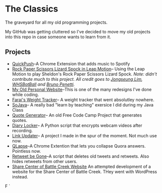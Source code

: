 # The Classics
The graveyard for all my old programming projects.

My GitHub was getting cluttered so I've decided to move my old projects into this repo in case someone wants to learn from it.

## Projects
* [QuickPush]()&ndash;A Chrome Extension that adds music to Spotify
* [Rock Paper Scissors Lizard Spock in Leap Motion]()&ndash; Using the Leap Motion to play Sheldon's Rock Paper Scissors Lizard Spock. *Note: didn't contribute much to this project. All credit goes to [Jongseung Lim](https://github.com/penandlim), [WHSBotBall](https://github.com/WHSBotball) and [Bruno Penetti](https://github.com/bpeynetti).*
* [My Old Personal Website]()&ndash;This is one of the many redesigns I've done while coding.
* [Farai's Weight Tracker]()&ndash; A weight tracker that went absolutley nowhere.
* [SoJava]()&ndash; A really bad "learn by teaching" exersice I did during my Java Class
* [Quote Generator]()&ndash; An old Free Code Camp Project that generates quotes.
* [Diary Locker]()&ndash; A Python script that encrypts webcam videos after recording.
* [Link Updater]()&ndash; A project I made in the spur of the moment. Not much use now.
* [QLapse]()&ndash;A Chrome Extention that lets you collapse Quora answers. Pointless now.
* [Retweet be Gone]()&ndash;A script that deletes old tweets and retweets. Also hides retweets from other users.
* [Share Center of Battle Creek Website]() An attempted development of a website for the Share Center of Battle Creek. THey went with WordPress instead.

F
`